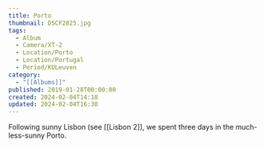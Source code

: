 ```yaml
---
title: Porto
thumbnail: DSCF2825.jpg
tags:
  - Album
  - Camera/XT-2
  - Location/Porto
  - Location/Portugal
  - Period/KULeuven
category:
  - "[[Albums]]"
published: 2019-01-28T00:00:00
created: 2024-02-04T14:18
updated: 2024-02-04T16:30
---
```

Following sunny Lisbon (see [[Lisbon 2]], we spent three days in the much-less-sunny Porto.

